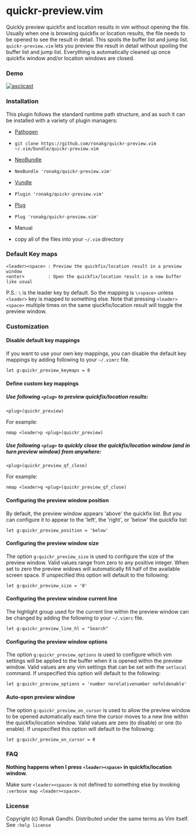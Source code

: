 # quickr-preview.vim

Quickly preview quickfix and location results in vim without opening the file.
Usually when one is browsing quickfix or location results, the file needs to be
opened to see the result in detail. This spoils the buffer list and jump list.
`quickr-preview.vim` lets you preview the result in detail without spoiling the
buffer list and jump list. Everything is automatically cleaned up once quickfix
window and/or location windows are closed.

### Demo

[![asciicast](https://asciinema.org/a/47400.png)](https://asciinema.org/a/47400)

### Installation

This plugin follows the standard runtime path structure, and as such it can be
installed with a variety of plugin managers:

*  [Pathogen](https://github.com/tpope/vim-pathogen)
  - `git clone https://github.com/ronakg/quickr-preview.vim ~/.vim/bundle/quickr-preview.vim`
*  [NeoBundle](https://github.com/Shougo/neobundle.vim)
  - `NeoBundle 'ronakg/quickr-preview.vim'`
*  [Vundle](https://github.com/gmarik/vundle)
  - `Plugin 'ronakg/quickr-preview.vim'`
*  [Plug](https://github.com/junegunn/vim-plug)
  - `Plug 'ronakg/quickr-preview.vim'`
*  Manual
  - copy all of the files into your `~/.vim` directory

### Default Key maps

```vim
<leader><space> : Preview the quickfix/location result in a preview window
<enter>         : Open the quickfix/location result in a new buffer like usual
```
P.S.: `\` is the leader key by default. So the mapping is `\<space>` unless `<leader>`
key is mapped to something else. Note that pressing `<leader><space>` multiple times on
the same qiuckfix/location result will toggle the preview window.

### Customization

#### Disable default key mappings
If you want to use your own key mappings, you can disable the default key
mappings by adding following to your `~/.vimrc` file.

```vim
let g:quickr_preview_keymaps = 0
```

#### Define custom key mappings

##### Use following `<plug>` to preview quickfix/location results:

```vim
<plug>(quickr_preview)
```

For example:

```vim
nmap <leader>p <plug>(quickr_preview)
```

##### Use following `<plug>` to quickly close the quickfix/location window (and in turn preview window) from anywhere:

```vim
<plug>(quickr_preview_qf_close)
```

For example:

```vim
nmap <leader>q <plug>(quickr_preview_qf_close)
```

#### Configuring the preview window position
By default, the preview window appears 'above' the quickfix list.  But you can
configure it to appear to the 'left', the 'right', or 'below' the quickfix list:

```vim
let g:quickr_preview_position = 'below'
```

#### Configuring the preview window size
The option `g:quickr_preview_size` is used to configure the size of the preview
window. Valid values range from zero to any positive integer. When set to zero
the preview widows will automatically fill half of the available screen space.
If unspecified this option will default to the following:

```vim
let g:quickr_preview_size = '0'
```

#### Configuring the preview window current line
The highlight group used for the current line within the preview window can be
changed by adding the following to your `~/.vimrc` file.

```vim
let g:quickr_preview_line_hl = "Search"
```

#### Configuring the preview window options

The option `g:quickr_preview_options` is used to configure which vim settings will
be applied to the buffer when it is opened within the preview window. Valid values
are any vim settings that can be set with the `setlocal` command. If unspecified
this option will default to the following:
```vim
let g:quickr_preview_options = 'number norelativenumber nofoldenable'
```

#### Auto-open preview window
The option `g:quickr_preview_on_cursor` is used to allow the preview window to
be opened automatically each time the cursor moves to a new line within the
quickfix/location window. Valid values are zero (to disable) or one (to enable).
If unspecified this option will default to the following:

```vim
let g:quickr_preview_on_cursor = 0
```

### FAQ

**Nothing happens when I press `<leader><space>` in quickfix/location window.**

Make sure `<leader><space>` is not defined to something else by invoking
`:verbose map <leader><space>`.

### License
Copyright (c) Ronak Gandhi. Distributed under the same terms as Vim itself. See
`:help license`
